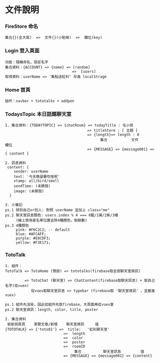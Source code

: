 # 文件說明
### FireStore 命名
    集合{}(全大寫)  =>  文件{}(小駝峰)  =>  欄位(key)

### Login 登入頁面
    功能：隨機命名，設定名字
    集合資料：{ACCOUNT} => {name} => [random]
                                   =>  [users]
    取得資料：userName => '集點送紅利' 存進 localStrage

### Home 首頁
    組件：navbar + tototalks + addpen

### TodaysTopic 本日話題聊天室
    1. 集合資料：{TODAYTOPIC} => {chatRoom} => todayTitle : 毛小孩
                                          => titleStore : [ 主題 ]
                                          => {length}=> length : 0
                                                集合           文件            欄位
                                          => {MESSAGE} => {message001} => { content }

    2. 訊息資料
     content: {
        sender: userName
        text: '今天晚餐要吃啥呢'
        stamp: all/bird/smell
        sendTime: (未開發)
        image: (未開發)
      }

    3. 小筆記
    ps.1 辨別自己or別人: 對照 userName 並加上 class="me"
    ps.2 聊天室訊息顏色: users.index % 4 === 0藍/1黃/2紫/3橘 
         (線上使用者名單位置去除4種顏色，取餘數)
    ps.3 4種顏色
         pink: #F6C2C2; -- default
         blue: #AFCAFF;
         purple: #E8CDF3;
         yellow: #F3E171;


### TotoTalk
    1. 組件： 
    TotoTalk => TotoHome (預設) => tototalks(firebase取全部聊天室資訊)

             => TotoChat (聊天室) => ChatContent(firebase取聊天訊息) + 取自己名字(從vuex)
                從vuex取聊天室訊息 => typebar (firebase取 '聊天室資訊' ，並塞進vuex)

    ps.1 組件先渲染，因此從組件先取firebase，大頁面再從vuex拿
    ps.2 聊天室資訊：length, color, title, poster

    2. 集合資料
     偷偷說首頁    瀏覽文章/新增    聊天室資訊     值
    {TOTOTALK} => {'toto01'} =>  title:   '紅利聊天室' 
                               =>  length
                               =>  color
                               =>  poster
                               =>  roomID
                                    集合          聊天室訊息         值
                               => {MESSAGE} => {message001} => {content}
